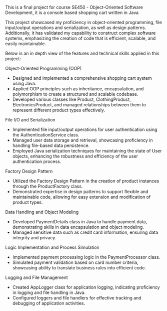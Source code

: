 This is a final project for course SE450 - Object-Oriented Software Development, it is a console based shopping cart written in Java

This project showcased my proficiency in object-oriented programming, file input/output operations and serialization, as well as design patterns. 
Additionally, it has validated my capability to construct complex software systems, emphasizing the creation of code that is efficient, scalable, and easily maintainable.

Below is an in depth view of the features and technical skills applied in this project:

Object-Oriented Programming (OOP)
- Designed and implemented a comprehensive shopping cart system using Java.
- Applied OOP principles such as inheritance, encapsulation, and polymorphism to create a structured and scalable codebase.
- Developed various classes like Product, ClothingProduct, ElectronicsProduct, and managed relationships between them to represent different product types effectively.

File I/O and Serialization
- Implemented file input/output operations for user authentication using the AuthenticationService class.
- Managed user data storage and retrieval, showcasing proficiency in handling file-based data persistence.
- Employed Java serialization techniques for maintaining the state of User objects, enhancing the robustness and efficiency of the user authentication process.

Factory Design Pattern
- Utilized the Factory Design Pattern in the creation of product instances through the ProductFactory class.
- Demonstrated expertise in design patterns to support flexible and maintainable code, allowing for easy extension and modification of product types.

Data Handling and Object Modeling
- Developed PaymentDetails class in Java to handle payment data, demonstrating skills in data encapsulation and object modeling.
- Managed sensitive data such as credit card information, ensuring data integrity and privacy.

Logic Implementation and Process Simulation
- Implemented payment processing logic in the PaymentProcessor class.
- Simulated payment validation based on card number criteria, showcasing ability to translate business rules into efficient code.

Logging and File Management
- Created AppLogger class for application logging, indicating proficiency in logging and file handling in Java.
- Configured loggers and file handlers for effective tracking and debugging of application activities.
